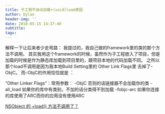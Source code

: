 ```yaml
---
title: 子工程不自动加载+(void)load原因
author: Dylan
header-img: ''
date: 2018-05-15 14:37:48
subtitle:
tags:
---
```


解释一下让后来者少走弯路： 我提过的，我自己做的framework里的类的那个方法不调用。 其实我用这个framework的时候，虽然作为子工程嵌入了项目，但是加载的时候是作为静态库加载到项目里的，跟项目本地的代码加载不同。 之所以那个load不调用是因为我本地Build Setting里的 Other Link Flags里 去掉了-ObjC。 而-ObjC的作用恰恰就是 ：

“Other Linker Flags”：常用参数： 
-ObjC 否则的话链接器不会加载你的类 
-all_load 如果你的库中有类别，不加的话分类得不到加载 
-fobjc-arc 如果你连接的库使用了ARC而你的应用没有使用ARC

[NSObject 的 +load() 方法不调用了？](http://ourcoders.com/thread/show/2978/)


